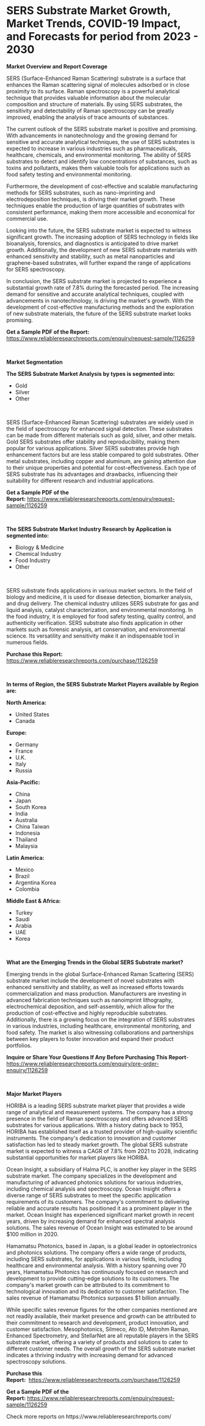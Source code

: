 <p><h1>SERS Substrate Market Growth, Market Trends, COVID-19 Impact, and Forecasts for period from 2023 - 2030</h1></p><p><strong>Market Overview and Report Coverage</strong></p>
<p><p>SERS (Surface-Enhanced Raman Scattering) substrate is a surface that enhances the Raman scattering signal of molecules adsorbed or in close proximity to its surface. Raman spectroscopy is a powerful analytical technique that provides valuable information about the molecular composition and structure of materials. By using SERS substrates, the sensitivity and detectability of Raman spectroscopy can be greatly improved, enabling the analysis of trace amounts of substances.</p><p>The current outlook of the SERS substrate market is positive and promising. With advancements in nanotechnology and the growing demand for sensitive and accurate analytical techniques, the use of SERS substrates is expected to increase in various industries such as pharmaceuticals, healthcare, chemicals, and environmental monitoring. The ability of SERS substrates to detect and identify low concentrations of substances, such as toxins and pollutants, makes them valuable tools for applications such as food safety testing and environmental monitoring.</p><p>Furthermore, the development of cost-effective and scalable manufacturing methods for SERS substrates, such as nano-imprinting and electrodeposition techniques, is driving their market growth. These techniques enable the production of large quantities of substrates with consistent performance, making them more accessible and economical for commercial use.</p><p>Looking into the future, the SERS substrate market is expected to witness significant growth. The increasing adoption of SERS technology in fields like bioanalysis, forensics, and diagnostics is anticipated to drive market growth. Additionally, the development of new SERS substrate materials with enhanced sensitivity and stability, such as metal nanoparticles and graphene-based substrates, will further expand the range of applications for SERS spectroscopy.</p><p>In conclusion, the SERS substrate market is projected to experience a substantial growth rate of 7.8% during the forecasted period. The increasing demand for sensitive and accurate analytical techniques, coupled with advancements in nanotechnology, is driving the market's growth. With the development of cost-effective manufacturing methods and the exploration of new substrate materials, the future of the SERS substrate market looks promising.</p></p>
<p><strong>Get a Sample PDF of the Report:</strong> <a href="https://www.reliableresearchreports.com/enquiry/request-sample/1126259">https://www.reliableresearchreports.com/enquiry/request-sample/1126259</a></p>
<p>&nbsp;</p>
<p><strong>Market Segmentation</strong></p>
<p><strong>The SERS Substrate Market Analysis by types is segmented into:</strong></p>
<p><ul><li>Gold</li><li>Silver</li><li>Other</li></ul></p>
<p>&nbsp;</p>
<p><p>SERS (Surface-Enhanced Raman Scattering) substrates are widely used in the field of spectroscopy for enhanced signal detection. These substrates can be made from different materials such as gold, silver, and other metals. Gold SERS substrates offer stability and reproducibility, making them popular for various applications. Silver SERS substrates provide high enhancement factors but are less stable compared to gold substrates. Other metal substrates, including copper and aluminum, are gaining attention due to their unique properties and potential for cost-effectiveness. Each type of SERS substrate has its advantages and drawbacks, influencing their suitability for different research and industrial applications.</p></p>
<p><strong>Get a Sample PDF of the Report:</strong>&nbsp;<a href="https://www.reliableresearchreports.com/enquiry/request-sample/1126259">https://www.reliableresearchreports.com/enquiry/request-sample/1126259</a></p>
<p>&nbsp;</p>
<p><strong>The SERS Substrate Market Industry Research by Application is segmented into:</strong></p>
<p><ul><li>Biology & Medicine</li><li>Chemical Industry</li><li>Food Industry</li><li>Other</li></ul></p>
<p>&nbsp;</p>
<p><p>SERS substrate finds applications in various market sectors. In the field of biology and medicine, it is used for disease detection, biomarker analysis, and drug delivery. The chemical industry utilizes SERS substrate for gas and liquid analysis, catalyst characterization, and environmental monitoring. In the food industry, it is employed for food safety testing, quality control, and authenticity verification. SERS substrate also finds application in other markets such as forensic analysis, art conservation, and environmental science. Its versatility and sensitivity make it an indispensable tool in numerous fields.</p></p>
<p><strong>Purchase this Report:</strong>&nbsp; <a href="https://www.reliableresearchreports.com/purchase/1126259">https://www.reliableresearchreports.com/purchase/1126259</a></p>
<p>&nbsp;</p>
<p><strong>In terms of Region, the SERS Substrate Market Players available by Region are:</strong></p>
<p>
    <p> <strong> North America: </strong>
        <ul>
            <li>United States</li>
            <li>Canada</li>
        </ul>
        </p> 
    <p> <strong> Europe: </strong>
        <ul>
            <li>Germany</li>
            <li>France</li>
            <li>U.K.</li>
            <li>Italy</li>
            <li>Russia</li>
        </ul>
        </p> 
    <p> <strong> Asia-Pacific: </strong>
        <ul>
            <li>China</li>
            <li>Japan</li>
            <li>South Korea</li>
            <li>India</li>
            <li>Australia</li>
            <li>China Taiwan</li>
            <li>Indonesia</li>
            <li>Thailand</li>
            <li>Malaysia</li>
        </ul>
        </p> 
    <p> <strong> Latin America: </strong>
        <ul>
            <li>Mexico</li>
            <li>Brazil</li>
            <li>Argentina Korea</li>
            <li>Colombia</li>
        </ul>
        </p> 
    <p> <strong> Middle East & Africa: </strong>
        <ul>
            <li>Turkey</li>
            <li>Saudi</li>
            <li>Arabia</li>
            <li>UAE</li>
            <li>Korea</li>
        </ul>
    </p>
    </p>
<p>&nbsp;</p>
<p><strong>What are the Emerging Trends in the Global SERS Substrate market?</strong></p>
<p><p>Emerging trends in the global Surface-Enhanced Raman Scattering (SERS) substrate market include the development of novel substrates with enhanced sensitivity and stability, as well as increased efforts towards commercialization and mass production. Manufacturers are investing in advanced fabrication techniques such as nanoimprint lithography, electrochemical deposition, and self-assembly, which allow for the production of cost-effective and highly reproducible substrates. Additionally, there is a growing focus on the integration of SERS substrates in various industries, including healthcare, environmental monitoring, and food safety. The market is also witnessing collaborations and partnerships between key players to foster innovation and expand their product portfolios.</p></p>
<p><strong>Inquire or Share Your Questions If Any Before Purchasing This Report</strong>- <a href="https://www.reliableresearchreports.com/enquiry/pre-order-enquiry/1126259">https://www.reliableresearchreports.com/enquiry/pre-order-enquiry/1126259</a></p>
<p>&nbsp;</p>
<p><strong>Major Market Players</strong></p>
<p><p>HORIBA is a leading SERS substrate market player that provides a wide range of analytical and measurement systems. The company has a strong presence in the field of Raman spectroscopy and offers advanced SERS substrates for various applications. With a history dating back to 1953, HORIBA has established itself as a trusted provider of high-quality scientific instruments. The company's dedication to innovation and customer satisfaction has led to steady market growth. The global SERS substrate market is expected to witness a CAGR of 7.8% from 2021 to 2028, indicating substantial opportunities for market players like HORIBA.</p><p>Ocean Insight, a subsidiary of Halma PLC, is another key player in the SERS substrate market. The company specializes in the development and manufacturing of advanced photonics solutions for various industries, including chemical analysis and spectroscopy. Ocean Insight offers a diverse range of SERS substrates to meet the specific application requirements of its customers. The company's commitment to delivering reliable and accurate results has positioned it as a prominent player in the market. Ocean Insight has experienced significant market growth in recent years, driven by increasing demand for enhanced spectral analysis solutions. The sales revenue of Ocean Insight was estimated to be around $100 million in 2020.</p><p>Hamamatsu Photonics, based in Japan, is a global leader in optoelectronics and photonics solutions. The company offers a wide range of products, including SERS substrates, for applications in various fields, including healthcare and environmental analysis. With a history spanning over 70 years, Hamamatsu Photonics has continuously focused on research and development to provide cutting-edge solutions to its customers. The company's market growth can be attributed to its commitment to technological innovation and its dedication to customer satisfaction. The sales revenue of Hamamatsu Photonics surpasses $1 billion annually.</p><p>While specific sales revenue figures for the other companies mentioned are not readily available, their market presence and growth can be attributed to their commitment to research and development, product innovation, and customer satisfaction. Mesophotonics, Silmeco, Ato ID, Metrohm Raman, Enhanced Spectrometry, and StellarNet are all reputable players in the SERS substrate market, offering a variety of products and solutions to cater to different customer needs. The overall growth of the SERS substrate market indicates a thriving industry with increasing demand for advanced spectroscopy solutions.</p></p>
<p><strong>Purchase this Report:</strong>&nbsp;&nbsp;<a href="https://www.reliableresearchreports.com/purchase/1126259">https://www.reliableresearchreports.com/purchase/1126259</a></p>
<p></p>
<p><strong>Get a Sample PDF of the Report:</strong>&nbsp;<a href="https://www.reliableresearchreports.com/enquiry/request-sample/1126259">https://www.reliableresearchreports.com/enquiry/request-sample/1126259</a></p>
<p>Check more reports on https://www.reliableresearchreports.com/</p>